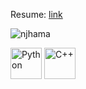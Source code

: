 Resume: [link](https://njhama.github.io/resume/)
<p align="left">
  <img src="https://komarev.com/ghpvc/?username=njhama&label=Profile%20views&color=ff69b4&style=flat" alt="njhama" />
</p>

<p align="left">
  <img src="https://cdn.jsdelivr.net/gh/devicons/devicon/icons/python/python-original.svg" alt="Python" width="50" height="50"/>
  <img src="https://cdn.jsdelivr.net/gh/devicons/devicon/icons/cplusplus/cplusplus-original.svg" alt="C++" width="50" height="50"/>
</p>
